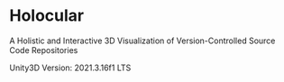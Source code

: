 # Holocular
A Holistic and Interactive 3D Visualization of Version-Controlled Source Code Repositories

Unity3D Version: 2021.3.16f1 LTS